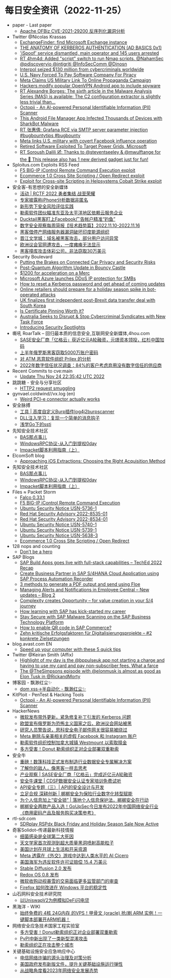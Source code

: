 # 每日安全资讯（2022-11-25）

- paper - Last paper
  - [Apache OFBiz CVE-2021-29200 反序列化漏洞分析](https://paper.seebug.org/2026/)
- Twitter @Nicolas Krassas
  - [ExchangeFinder: find Microsoft Exchange instance](https://twitter.com/Dinosn/status/1595837450840166400)
  - [THE ANATOMY OF KERBEROS AUTHENTICATION (AD BASICS 0x1)](https://twitter.com/Dinosn/status/1595835373984391173)
  - ['iSpoof' service dismantled, main operator and 145 users arrested](https://twitter.com/Dinosn/status/1595835259500875776)
  - [RT 4hm4d: Added "script" switch to run Nmap scripts. @NahamSec @pdiscoveryio @intigriti @InfoSecComm @Dinosn](https://twitter.com/s4hm4d/status/1595832033506476038)
  - [Interpol seized $130 million from cybercriminals worldwide](https://twitter.com/Dinosn/status/1595829340788649985)
  - [U.S. Navy Forced To Pay Software Company For Piracy](https://twitter.com/Dinosn/status/1595829312820748288)
  - [Meta Claims US Military Link To Online Propaganda Campaign](https://twitter.com/Dinosn/status/1595829245041049600)
  - [Hackers modify popular OpenVPN Android app to include spyware](https://twitter.com/Dinosn/status/1595829044012257281)
  - [RT Alexandre Borges: The sixth article in the Malware Analysis Series (MAS) is available: The C2 configuration extractor is slightly less trivial than...](https://twitter.com/ale_sp_brazil/status/1595799838037315585)
  - [Octopii - An AI-powered Personal Identifiable Information (PII) Scanner](https://twitter.com/Dinosn/status/1595777599552512000)
  - [This Android File Manager App Infected Thousands of Devices with SharkBot Malware](https://twitter.com/Dinosn/status/1595746257586294784)
  - [RT 张惠倩: Grafana RCE via SMTP server parameter injection #bugbountytips #bugbounty](https://twitter.com/momika233/status/1595594225063956480)
  - [Meta links U.S. military with covert Facebook influence operation](https://twitter.com/Dinosn/status/1595593992837763072)
  - [Retired Software Exploited To Target Power Grids, Microsoft](https://twitter.com/Dinosn/status/1595589335339962368)
  - [RT Soroush Dalili 🗹: Thanks to @steventseeley & @mwulftange for the 🦈 This release also has 1 new derived gadget just for fun!](https://twitter.com/irsdl/status/1595584280176037894)
- Sploitus.com Exploits RSS Feed
  - [F5 BIG-IP iControl Remote Command Execution exploit](https://sploitus.com/exploit?id=PACKETSTORM:170008&utm_source=rss&utm_medium=rss)
  - [Ecommerce 1.0 Cross Site Scripting / Open Redirect exploit](https://sploitus.com/exploit?id=PACKETSTORM:170001&utm_source=rss&utm_medium=rss)
  - [Exploit for Cross-site Scripting in Helpsystems Cobalt Strike exploit](https://sploitus.com/exploit?id=1F908E33-160F-5502-8809-C68CD2E442EC&utm_source=rss&utm_medium=rss)
- 安全客-有思想的安全新媒体
  - [活动 | RCTF 2022 勇者集结 战至荣耀](https://www.anquanke.com/post/id/283665)
  - [专家披露称iPhone分析数据非匿名](https://www.anquanke.com/post/id/283670)
  - [新形势下安全风险评估实践](https://www.anquanke.com/post/id/283536)
  - [勒索软件团伙瞄准东亚及太平洋地区依赖云服务企业](https://www.anquanke.com/post/id/283656)
  - [Ducktail黑客盯上Facebook广告帐户精准“钓鱼”](https://www.anquanke.com/post/id/283652)
  - [数字安全观察每周简报【技术趋势篇】2022.11.10-2022.11.16](https://www.anquanke.com/post/id/283572)
  - [黑客借停产网络服务器漏洞破坏印度能源组织](https://www.anquanke.com/post/id/283644)
  - [晋江文学城：域名被黑客攻击，部分用户访问异常](https://www.anquanke.com/post/id/283641)
  - [欧洲议会官网遭攻击，一度瘫痪无法显示](https://www.anquanke.com/post/id/283637)
  - [黑客撞库攻击体彩公司，非法窃取30万美元](https://www.anquanke.com/post/id/283631)
- Security Boulevard
  - [Putting the Brakes on Connected Car Privacy and Security Risks](https://securityboulevard.com/2022/11/putting-the-brakes-on-connected-car-privacy-and-security-risks/)
  - [Post-Quantum Algorithm Update in Bouncy Castle](https://securityboulevard.com/2022/11/post-quantum-algorithm-update-in-bouncy-castle/)
  - [$1200 for acceleration on a Merc](https://securityboulevard.com/2022/11/1200-for-acceleration-on-a-merc/)
  - [Microsoft Azure launches DDoS IP protection for SMBs](https://securityboulevard.com/2022/11/microsoft-azure-launches-ddos-ip-protection-for-smbs/)
  - [How to reset a Kerberos password and get ahead of coming updates](https://securityboulevard.com/2022/11/how-to-reset-a-kerberos-password-and-get-ahead-of-coming-updates/)
  - [Online retailers should prepare for a holiday season spike in bot-operated attacks](https://securityboulevard.com/2022/11/online-retailers-should-prepare-for-a-holiday-season-spike-in-bot-operated-attacks/)
  - [UK finalizes first independent post-Brexit data transfer deal with South Korea](https://securityboulevard.com/2022/11/uk-finalizes-first-independent-post-brexit-data-transfer-deal-with-south-korea/)
  - [Is Certificate Pinning Worth it?](https://securityboulevard.com/2022/11/is-certificate-pinning-worth-it/)
  - [Australia Seeks to Disrupt & Stop Cybercriminal Syndicates with New Task Force](https://securityboulevard.com/2022/11/australia-seeks-to-disrupt-stop-cybercriminal-syndicates-with-new-task-force/)
  - [Introducing Security Spotlights](https://securityboulevard.com/2022/11/introducing-security-spotlights/)
- 嘶吼 RoarTalk – 回归最本质的信息安全,互联网安全新媒体,4hou.com
  - [SASE安全厂商「亿格云」获近亿元A轮融资，元璟资本领投，红杉中国加码](https://www.4hou.com/posts/GKq5)
  - [上半年俄罗斯黑客窃取5000万账户密码](https://www.4hou.com/posts/EQol)
  - [对 ATM 恶意软件组织 Prilex 的分析](https://www.4hou.com/posts/nJP4)
  - [2022年数字信任状况调查：84%的客户考虑弃用没有数字信任的供应商](https://www.4hou.com/posts/AOGj)
- Recent Commits to cve:main
  - [Update Thu Nov 24 22:35:42 UTC 2022](https://github.com/trickest/cve/commit/2082a1d040f3516938296e4b7aa662175648db75)
- 跳跳糖 - 安全与分享社区
  - [HTTP2 request smuggling](https://tttang.com/archive/1837/)
- gynvael.coldwind//vx.log (en)
  - [Weird PCI-e connector actually works](https://gynvael.coldwind.pl/?id=759)
- 安全脉搏
  - [工具 | 高度自定义Burp插件log4j2burpscanner](https://www.secpulse.com/archives/192081.html)
  - [DLL注入学习：复现一个简单的消息钩子](https://www.secpulse.com/archives/192067.html)
  - [浅学Go下的ssti](https://www.secpulse.com/archives/192052.html)
- 先知安全技术社区
  - [BAS那点事儿](https://xz.aliyun.com/t/11880)
  - [WindowsRPC协议-从入门到提权0day](https://xz.aliyun.com/t/11879)
  - [Impacket脚本利用指南（上）](https://xz.aliyun.com/t/11877)
- ElcomSoft blog
  - [Approaching iOS Extractions: Choosing the Right Acquisition Method](https://blog.elcomsoft.com/2022/11/approaching-ios-extractions-choosing-the-right-acquisition-method/)
- 先知安全技术社区
  - [BAS那点事儿](https://xz.aliyun.com/t/11880)
  - [WindowsRPC协议-从入门到提权0day](https://xz.aliyun.com/t/11879)
  - [Impacket脚本利用指南（上）](https://xz.aliyun.com/t/11877)
- Files ≈ Packet Storm
  - [Falco 0.33.1](https://packetstormsecurity.com/files/170009/falco-0.33.1.tar.gz)
  - [F5 BIG-IP iControl Remote Command Execution](https://packetstormsecurity.com/files/170008/f5_icontrol_rpmspec_rce_cve_2022_41800.rb.txt)
  - [Ubuntu Security Notice USN-5736-1](https://packetstormsecurity.com/files/170007/USN-5736-1.txt)
  - [Red Hat Security Advisory 2022-8535-01](https://packetstormsecurity.com/files/170006/RHSA-2022-8535-01.txt)
  - [Red Hat Security Advisory 2022-8534-01](https://packetstormsecurity.com/files/170005/RHSA-2022-8534-01.txt)
  - [Ubuntu Security Notice USN-5740-1](https://packetstormsecurity.com/files/170004/USN-5740-1.txt)
  - [Ubuntu Security Notice USN-5739-1](https://packetstormsecurity.com/files/170003/USN-5739-1.txt)
  - [Ubuntu Security Notice USN-5638-3](https://packetstormsecurity.com/files/170002/USN-5638-3.txt)
  - [Ecommerce 1.0 Cross Site Scripting / Open Redirect](https://packetstormsecurity.com/files/170001/ecommerce10-xssredirect.txt)
- 128 nops and counting
  - [Don’t be a hero](https://carstein.github.io/2022/11/24/hero.html)
- SAP Blogs
  - [SAP Build Apps goes live with full-stack capabilities – TechEd 2022 Recap](https://blogs.sap.com/2022/11/24/sap-build-apps-goes-live-with-full-stack-capabilities-teched-2022-recap/)
  - [Create Business Partner in SAP S/4HANA Cloud Application using SAP Process Automation Recorder](https://blogs.sap.com/2022/11/24/create-business-partner-in-sap-s-4hana-cloud-application-using-sap-process-automation-recorder/)
  - [3 methods to generate a PDF output and send using Floe](https://blogs.sap.com/2022/11/24/3-methods-to-generate-a-pdf-output-and-send-using-floe/)
  - [Managing Alerts and Notifications in Employee Central – New updates – Blog 2](https://blogs.sap.com/2022/11/24/managing-alerts-and-notifications-in-employee-central-new-updates-blog-2/)
  - [Complexity creates Opportunity – for value creation in your S/4 journey](https://blogs.sap.com/2022/11/24/complexity-creates-opportunity-for-value-creation-in-your-s-4-journey/)
  - [How learning with SAP has kick-started my career](https://blogs.sap.com/2022/11/24/how-learning-with-sap-has-kick-started-my-career/)
  - [Stay Secure with SAP Malware Scanning on the SAP Business Technology Platform](https://blogs.sap.com/2022/11/24/stay-secure-with-sap-malware-scanning-on-the-sap-business-technology-platform/)
  - [How to enable QR code in SAP Commerce?](https://blogs.sap.com/2022/11/24/how-to-enable-qr-code-in-sap-commerce/)
  - [Zehn kritische Erfolgsfaktoren für Digitalisierungsprojekte – #2 konkrete Zielsetzungen](https://blogs.sap.com/2022/11/24/zehn-kritische-erfolgsfaktoren-fur-digitalisierungsprojekte-2-konkrete-zielsetzungen/)
- blog.avast.com EN
  - [Speed up your computer with these 5 quick tips](https://blog.avast.com/five-ways-to-speed-up-your-slow-computer)
- Twitter @Keiran Smith (Affix)
  - [Highlight of my day is the @bppulseuk app not starting a charge and having to use my card and pay non-subscriber fees. What a farce](https://twitter.com/cli/status/1595817543888928768)
  - [The @TheSimpsons episode with @elonmusk is almost as good as Elon Tusk in @RickandMorty](https://twitter.com/cli/status/1595736821572505600)
- 博客园 - 飘渺红尘✨
  - [dom xss->半自动化 - 飘渺红尘✨](https://www.cnblogs.com/piaomiaohongchen/p/16921374.html)
- KitPloit - PenTest & Hacking Tools
  - [Octopii - An AI-powered Personal Identifiable Information (PII) Scanner](http://www.kitploit.com/2022/11/octopii-ai-powered-personal.html)
- HackerNews
  - [微软发布带外更新，紧急修复补丁引发的 Kerberos 问题](https://hackernews.cc/archives/42621)
  - [欧盟宣布俄罗斯为恐怖主义国家之后，欧洲议会网站被黑](https://hackernews.cc/archives/42617)
  - [研究人员警告说，思科安全电子邮件网关很容易被绕过](https://hackernews.cc/archives/42614)
  - [Meta 删除与亲美相关的虚假 Facebook 和 Instagram 账户](https://hackernews.cc/archives/42611)
  - [勒索软件组织控制加拿大城镇 Westmount 以索取赎金](https://hackernews.cc/archives/42606)
  - [多方受害！Donut 勒索组织正对企业部署双重勒索](https://hackernews.cc/archives/42599)
- 安全牛
  - [重磅！数篷科技正式发布制造行业数据安全专属解决方案](https://www.aqniu.com/vendor/91478.html)
  - [了解你的敌人，像黑客一样去思考](https://www.aqniu.com/hometop/91475.html)
  - [产业观察 | SASE安全厂商「亿格云」完成近亿元A轮融资](https://www.aqniu.com/homenews/91476.html)
  - [安全牛课堂 | CDSP数据安全认证专家培训免费试听](https://www.aqniu.com/homenews/91477.html)
  - [API安全专题（三）| API的安全设计与开发](https://www.aqniu.com/vendor/91471.html)
  - [立足合规 深耕创新 | 梆梆安全为保险行业数字化转型赋能](https://www.aqniu.com/vendor/91465.html)
  - [为个人信息加上“安全锁” | 落地个人信息保护法，梆梆安全在行动](https://www.aqniu.com/vendor/91463.html)
  - [梆梆安全两款产品入选！GoUpSec今日发布2022年中国网络安全行业《商用密码产品及服务购买决策参考》](https://www.aqniu.com/vendor/91457.html)
- rtl-sdr.com
  - [SDRplay RSPdx Black Friday and Holiday Season Sale Now Active](https://www.rtl-sdr.com/sdrplay-rspdx-black-friday-and-holiday-season-sale-now-active/)
- 奇客Solidot–传递最新科技情报
  - [细菌感染是全球第二大死因](https://www.solidot.org/story?sid=73475)
  - [天文学家首次观测到超大质量黑洞喷射高能粒子](https://www.solidot.org/story?sid=73474)
  - [美国计划在月球上生活和开采资源](https://www.solidot.org/story?sid=73473)
  - [Meta 透露在《外交》游戏中达到人类水平的 AI Cicero](https://www.solidot.org/story?sid=73472)
  - [美国海军为违反软件许可证赔偿 15.4 万美元](https://www.solidot.org/story?sid=73471)
  - [Stable Diffusion 2.0 发布](https://www.solidot.org/story?sid=73467)
  - [Redox OS 0.8 发布](https://www.solidot.org/story?sid=73469)
  - [微软收购动视暴雪的交易面临更多监管部门的审查](https://www.solidot.org/story?sid=73468)
  - [Firefox 如何改进在 Windows 平台的稳定性](https://www.solidot.org/story?sid=73465)
- 山石网科安全技术研究院
  - [以UniswapV2为例模拟DeFi闪电贷](https://mp.weixin.qq.com/s?__biz=MzUzMDUxNTE1Mw==&mid=2247497602&idx=1&sn=78ed28824e05917801e650b8997ea014&chksm=fa52223ccd25ab2aa03bbc4465b321a18fd8d36af0cb60792e7afabc5cd31a81cfab4ba888e6&scene=58&subscene=0#rd)
- 黑海洋 - WIKI
  - [始终免费的 4核 24G内存 的VPS！甲骨文 (oracle) 抢/刷 ARM 实例！一键脚本部署开ARM机器！](https://blog.upx8.com/3114)
- 网络安全应急技术国家工程实验室
  - [多方受害！Donut勒索组织正对企业部署双重勒索](https://mp.weixin.qq.com/s?__biz=MzUzNDYxOTA1NA==&mid=2247532909&idx=1&sn=19247042baced1505b46a36ce541c4ad&chksm=fa93f7accde47eba5622fd76735bdeaebada61c815b66831580b70df7ae379513e7b99cda018&scene=58&subscene=0#rd)
  - [PyPI中新出现了一类新型混淆攻击](https://mp.weixin.qq.com/s?__biz=MzUzNDYxOTA1NA==&mid=2247532909&idx=2&sn=c1231b613ffd67aaf95b9459e1996463&chksm=fa93f7accde47ebaf01d8120b478d7e2b57b62cba1a082494cc6d6062e195dd8d9a6a3ed879e&scene=58&subscene=0#rd)
  - [勒索组织正在攻击整个城市](https://mp.weixin.qq.com/s?__biz=MzUzNDYxOTA1NA==&mid=2247532909&idx=3&sn=57499f3efd9f4898ac8e66945d660f76&chksm=fa93f7accde47eba324f9f22a38902714b9a1e8136e4adab6a242645fade4417d7294783f877&scene=58&subscene=0#rd)
- 关键基础设施安全应急响应中心
  - [电信网络诈骗的源头治理及对策分析](https://mp.weixin.qq.com/s?__biz=MzkyMzAwMDEyNg==&mid=2247532825&idx=1&sn=724a0d02b584230becf93cd3c5a9d99b&chksm=c1e9cd48f69e445e8b184c064d4ce498aa481d583e20e4d3efaf27410982e9153b16a6397951&scene=58&subscene=0#rd)
  - [美国政府发布新版文件，提升关键基础设施运行弹性](https://mp.weixin.qq.com/s?__biz=MzkyMzAwMDEyNg==&mid=2247532825&idx=2&sn=75b345c02d2fd465dbb720409544d73e&chksm=c1e9cd48f69e445ef7b067b2f9d221605fc00bbb8c75c241b166a0b6c90a49652612e7b60626&scene=58&subscene=0#rd)
  - [从战略角度看2023年网络安全发展态势](https://mp.weixin.qq.com/s?__biz=MzkyMzAwMDEyNg==&mid=2247532825&idx=3&sn=43214adb0871346fecabeaa00ac4dcba&chksm=c1e9cd48f69e445ed75773007c117d2f5f13ab4d9a69455cbc544d002ef10eb2b60bf2dadf7f&scene=58&subscene=0#rd)
